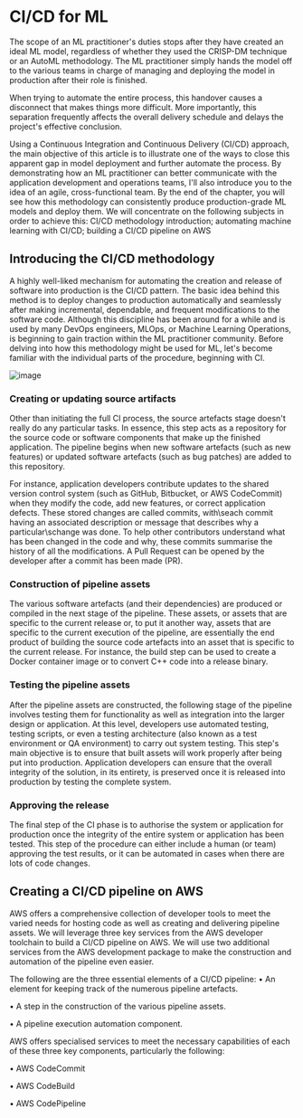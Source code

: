 # CI/CD for ML

The scope of an ML practitioner's duties stops after they have created an ideal ML model, regardless of whether they used the CRISP-DM technique or an AutoML methodology. The ML practitioner simply hands the model off to the various teams in charge of managing and deploying the model in production after their role is finished.

When trying to automate the entire process, this handover causes a disconnect that makes things more difficult. More importantly, this separation frequently affects the overall delivery schedule and delays the project's effective conclusion.

Using a Continuous Integration and Continuous Delivery (CI/CD) approach, the main objective of this article is to illustrate one of the ways to close this apparent gap in model deployment and further automate the process. By demonstrating how an ML practitioner can better communicate with the application development and operations teams, I'll also introduce you to the idea of an agile, cross-functional team. By the end of the chapter, you will see how this methodology can consistently produce production-grade ML models and deploy them. We will concentrate on the following subjects in order to achieve this:
CI/CD methodology introduction; automating machine learning with CI/CD; building a CI/CD pipeline on AWS


## Introducing the CI/CD methodology

A highly well-liked mechanism for automating the creation and release of software into production is the CI/CD pattern. The basic idea behind this method is to deploy changes to production automatically and seamlessly after making incremental, dependable, and frequent modifications to the software code.
Although this discipline has been around for a while and is used by many DevOps engineers, MLOps, or Machine Learning Operations, is beginning to gain traction within the ML practitioner community. Before delving into how this methodology might be used for ML, let's become familiar with the individual parts of the procedure, beginning with CI.


![image](https://user-images.githubusercontent.com/23625821/192133212-55593a11-624e-4bfd-9853-9a38c0301e6e.png)


### Creating or updating source artifacts

Other than initiating the full CI process, the source artefacts stage doesn't really do any particular tasks. In essence, this step acts as a repository for the source code or software components that make up the finished application. The pipeline begins when new software artefacts (such as new features) or updated software artefacts (such as bug patches) are added to this repository.

For instance, application developers contribute updates to the shared version control system (such as GitHub, Bitbucket, or AWS CodeCommit) when they modify the code, add new features, or correct application defects. These stored changes are called commits, with\seach commit having an associated description or message that describes why a particular\schange was done. To help other contributors understand what has been changed in the code and why, these commits summarise the history of all the modifications. A Pull Request can be opened by the developer after a commit has been made (PR).

### Construction of pipeline assets

The various software artefacts (and their dependencies) are produced or compiled in the next stage of the pipeline. These assets, or assets that are specific to the current release or, to put it another way, assets that are specific to the current execution of the pipeline, are essentially the end product of building the source code artefacts into an asset that is specific to the current release. For instance, the build step can be used to create a Docker container image or to convert C++ code into a release binary.

### Testing the pipeline assets

After the pipeline assets are constructed, the following stage of the pipeline involves testing them for functionality as well as integration into the larger design or application. At this level, developers use automated testing, testing scripts, or even a testing architecture (also known as a test environment or QA environment) to carry out system testing.
This step's main objective is to ensure that built assets will work properly after being put into production. Application developers can ensure that the overall integrity of the solution, in its entirety, is preserved once it is released into production by testing the complete system.

### Approving the release

The final step of the CI phase is to authorise the system or application for production once the integrity of the entire system or application has been tested. This step of the procedure can either include a human (or team) approving the test results, or it can be automated in cases when there are lots of code changes.


## Creating a CI/CD pipeline on AWS

AWS offers a comprehensive collection of developer tools to meet the varied needs for hosting code as well as creating and delivering pipeline assets. We will leverage three key services from the AWS developer toolchain to build a CI/CD pipeline on AWS. We will use two additional services from the AWS development package to make the construction and automation of the pipeline even easier.

The following are the three essential elements of a CI/CD pipeline:
  • An element for keeping track of the numerous pipeline artefacts.
  
  • A step in the construction of the various pipeline assets.
  
  • A pipeline execution automation component.

AWS offers specialised services to meet the necessary capabilities of each of these three key components, particularly the following:

• AWS CodeCommit

• AWS CodeBuild

• AWS CodePipeline


